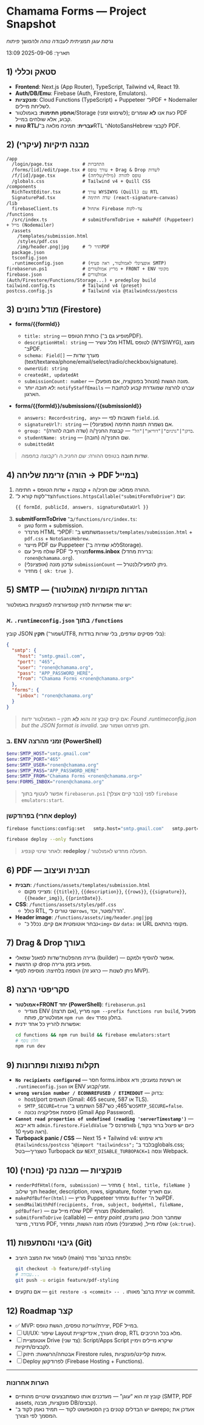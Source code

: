# Chamama Forms — Project Snapshot
_גרסת עוגן תמציתית לעבודה נוחה ולהמשך פיתוח_

תאריך: 2025-09-06 13:09

## 1) סטאק וכללי
- **Frontend**: Next.js (App Router), TypeScript, Tailwind v4, React 19.
- **Auth/DB/Emu**: Firebase (Auth, Firestore, Emulators).
- **פונקציות**: Cloud Functions (TypeScript) + Puppeteer ל־PDF + Nodemailer לשליחת מיילים.
- **אחסון חתימות**: באמולטור/Storage (לשימוש זמני); כעת אנו **לא** שומרים PDF קבוע, אלא שולחים במייל.
- **טווח RTL/עברית**: תמיכה מלאה ב־RTL ו־NotoSansHebrew לקבצי PDF.

## 2) מבנה תיקיות (עיקרי)
```
/app
  /login/page.tsx           # התחברות
  /forms/[id]/edit/page.tsx # עורך טופס + Drag & Drop לשדות
  /f/[id]/page.tsx          # טופס להורה (מילוי/שליחה)
  /globals.css              # Tailwind v4 + Quill CSS
/components
  RichTextEditor.tsx        # עורך WYSIWYG (Quill) עם RTL
  SignaturePad.tsx          # שדה חתימה (react-signature-canvas)
/lib
  firebaseClient.ts         # אתחול Firebase צד-לקוח
/functions
  /src/index.ts             # submitFormToDrive + makePdf (Puppeteer) + מייל (Nodemailer)
  /assets
    /templates/submission.html
    /styles/pdf.css
    /img/header.png|jpg     # הדר ל־PDF
  package.json
  tsconfig.json
  .runtimeconfig.json       # (אופציונלי לאמולטור, ראה סעיף SMTP)
firebaserun.ps1             # מריץ אמולטורים + FRONT + ENV מקומי
firebase.json               # אמולטורים (Auth/Firestore/Functions/Storage...) + predeploy build
tailwind.config.ts          # Tailwind v4 (preset)
postcss.config.js           # Tailwind via @tailwindcss/postcss
```

## 3) מודל נתונים (Firestore)
- **forms/{{formId}}**
  - `title: string` — כותרת הטופס (מופיע גם ב־PDF).
  - `descriptionHtml: string` — מלל עשיר HTML לטופס (WYSIWYG), מוצג ב־PDF.
  - `schema: Field[]` — מערך שדות (text/textarea/phone/email/select/radio/checkbox/signature).
  - `ownerUid: string`
  - `createdAt, updatedAt`
  - `submissionCount: number` — מונה הגשות (מנוהל בפונקציה, אם מופעל).
  - _לא חובה יותר_: `notifyStaffEmails` — עברנו להרצה שמוגדרת קבוע לכתובת הארגון.

- **forms/{{formId}}/submissions/{{submissionId}}**
  - `answers: Record<string, any>` — תשובות לפי `field.id`.
  - `signatureUrl?: string` — אם נשמרה תמונת חתימה (אופציונלי).
  - `group: "ברקן"|"גרניום"|"דוריאן"|"הל"` — קבוצת החניך/ה (שדה חובה להורה).
  - `studentName: string` — שם החניך/ה (חובה).
  - `submittedAt`

> **שדות חובה** בטופס ההורה: _שם החניכ.ה_ ו־_קבוצה בחממה_.

## 4) זרימת שליחה (הורה → PDF במייל)
1. ההורה ממלא: שם חניכ/ה + קבוצה + שדות הטופס + חתימה.
2. הצד־לקוח קורא ל־`functions.httpsCallable("submitFormToDrive")` עם:
   ```ts
   {{ formId, publicId, answers, signatureDataUrl }}
   ```
3. **submitFormToDrive** ב־`/functions/src/index.ts`:
   - טוען form + submission.
   - מרנדר HTML ל־PDF: משתמש ב־`assets/templates/submission.html` + `pdf.css` + `NotoSansHebrew`.
   - מייצר PDF עם Puppeteer (ללא שמירה ב־Storage).
   - שולח מייל עם PDF מצורף ל־**forms.inbox** (ברירת מחדל: `ronen@chamama.org`).  
   - (אופציונלי) עדכון מונה `submissionCount` — ניתן להפעיל/לנטרל.
   - מחזיר `{ ok: true }`.

## 5) SMTP — הגדרות מקומיות (אמולטור)
יש שתי אפשרויות להזין קונפיגורציה לפונקציות באמולטור:

### א. `.runtimeconfig.json` בתוך `/functions`
קובץ JSON **תקין** (שמור־UTF8, בלי פסיקים עודפים, בלי שורות בודדות):
```json
{
  "smtp": {
    "host": "smtp.gmail.com",
    "port": "465",
    "user": "ronen@chamama.org",
    "pass": "APP_PASSWORD_HERE",
    "from": "Chamama Forms <ronen@chamama.org>"
  },
  "forms": {
    "inbox": "ronen@chamama.org"
  }
}
```
> אם קיים קובץ זה והוא **לא** תקין – האמולטור ידווח: _Found .runtimeconfig.json but the JSON format is invalid_. תקן פורמט ושמור שוב.

### ב. ENV זמני מהרצה (PowerShell)
```powershell
$env:SMTP_HOST="smtp.gmail.com"
$env:SMTP_PORT="465"
$env:SMTP_USER="ronen@chamama.org"
$env:SMTP_PASS="APP_PASSWORD_HERE"
$env:SMTP_FROM="Chamama Forms <ronen@chamama.org>"
$env:FORMS_INBOX="ronen@chamama.org"
```
> אפשר לעטוף בתוך `firebaserun.ps1` (כבר קיים אצלך) לפני `firebase emulators:start`.

### בפרודקשן (אחרי deploy)
```bash
firebase functions:config:set   smtp.host="smtp.gmail.com"   smtp.port="465"   smtp.user="ronen@chamama.org"   smtp.pass="APP_PASSWORD_HERE"   smtp.from="Chamama Forms <ronen@chamama.org>"   forms.inbox="ronen@chamama.org"

firebase deploy --only functions
```
> לאחר שינוי קונפיג: **redeploy** / הפעלה מחדש לאמולטור.

## 6) PDF — תבנית ועיצוב
- **תבנית**: `/functions/assets/templates/submission.html`
  - מצייני מקום: `{{title}}`, `{{description}}`, `{{rows}}`, `{{signature}}`, `{{header_img}}`, `{{printDate}}`.
- **CSS**: `/functions/assets/styles/pdf.css`
  - כולל RTL, שני טורים ל־`rows`, הדר/פוּטר, וכד'.
- **Header image**: `/functions/assets/img/header.png|jpg`
  - נבחר אוטומטית אם קיים. נכלל כ־`<img>` עם `data:` או URL מקומי בהתאם.

## 7) Drag & Drop בעורך
- גרירה מהפלטת־שדות לפאנל שמאלי (builder) — אפשר להוסיף ולמקם.
- קו הדגשת drop מופיע בזמן גרירה.
- הוספה בלחיצה: מוסיפה לסוף (ניתן לשנות — כרגע זה MVP).

## 8) סקריפטי הרצה
- **אמולטור+FRONT יחד (PowerShell)**: `firebaserun.ps1`  
  - מגדיר ENV (אם תרצה), מריץ `npm --prefix functions run build`, מפעיל אמולטורים, פותח `npm run dev` בחלון נפרד.
- אפשרות להריץ כל אחד ידנית:
  ```bash
  cd functions && npm run build && firebase emulators:start
  # חלון נוסף
  npm run dev
  ```

## 9) תקלות נפוצות ופתרונות
- **`No recipients configured`** — חסר forms.inbox או רשימת נמענים; ודא `.runtimeconfig.json` או ENV זמני/קבוע.
- **`wrong version number / ECONNREFUSED / ETIMEDOUT`** — בדוק:
  - host/port תואמים (Gmail: 465 secure, או 587 TLS).
  - `SMTP_SECURE=true` כש־465; כש־587 השתמש ב־`SMTP_SECURE=false`.
  - סיסמת אפליקציה נכונה (Gmail App Password).
- **`Cannot read properties of undefined (reading 'serverTimestamp')`** — ודא ייבוא `admin.firestore.FieldValue` ורפרנס ל־`db` (כיום יש פיצול ברור בקוד, ראה סעיף 10).
- **Turbopack panic / CSS** — Next 15 + Tailwind v4: ודא שימוש `@tailwindcss/postcss` ו־`@import "tailwindcss";` בלבד ב־globals.css; כשצריך—בטל Turbopack עם `NEXT_DISABLE_TURBOPACK=1` ונסה Webpack.

## 10) פונקציות — מבנה נקי (נוכחי)
- `renderPdfHtml(form, submission)` — מחזיר `{ html, title, fileName }` תוך שילוב header, description, rows, signature, footer עם תאריך.
- `makePdfBuffer(html)` — מריץ Puppeteer ומחזיר `Buffer` של ה־PDF.
- `sendMailWithPdf(recipients, from, subject, bodyHtml, fileName, pdfBuffer)` — שולח מייל עם PDF מצורף (Nodemailer).
- `submitFormToDrive` (callable) — _entry point_ שמחבר הכול: טוען נתונים, מרנדר, מייצר PDF, שולח מייל, (אופציונלי) מעלה מונה הגשות, ומחזיר `{ok:true}`.

## 11) גיבוי והסתעפות (Git)
- לשמור את המצב היציב (main) ולפתח בברנצ' נפרד:
  ```bash
  git checkout -b feature/pdf-styling
  # עבודה...
  git push -u origin feature/pdf-styling
  ```
- אם נתקעים — `git restore -s <commit> -- .` או יצירת ברנצ' מאותו commit.

## 12) Roadmap קצר
- ✅ MVP: יצירת/עריכת טפסים, הגשת טופס, PDF במייל.
- ☐ UI/UX: שיפור Layout העורך, אינדיקציית drop, RTL מלא בכל הרכיבים.
- ☐ אוטומציית Drive (צד שני): Script/Apps Script שיקרא מיילים וימיין לקבצים/תיקיות.
- ☐ אבטחה/הרשאות: חיזוק Firestore rules, אימות קליינט/פונקציות.
- ☐ Deploy לפרודקשן (Firebase Hosting + Functions).

---

### הערות אחרונות
- קובץ זה הוא “עוגן” — מעדכנים אותו כשמתבצעים שינויים מהותיים (SMTP, PDF assets, פונקציות, מבנה DB/קבצים).  
- אם יש הבדלים קטנים בין הסנאפשוט לקוד — תמיד נאמן לקוד ב־repo; אעדכן את המסמך לפי הצורך.
